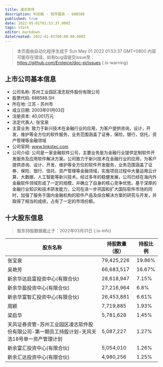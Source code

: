 ```yaml
---
title: 凌志软件
description: 科创板 - 软件服务 - 688588
published: true
date: 2022-05-01T01:53:37.000Z
tags: stock
editor: markdown
dateCreated: 2022-01-01T00:00:00.000Z
---
```


> 本页面由自动化程序生成于 Sun May 01 2022 01:53:37 GMT+0800
> 内容可能存在错误，如有bug请提交issue至：https://github.com/Eroleice/doc-pi/issues
{.is-warning}

## 上市公司基本信息
- 公司名称: 苏州工业园区凌志软件股份有限公司
- 股票代码: 688588.SH
- 所在地: 江苏 - 苏州市
- 成立日期: 2003年01月03日
- 注册资本: 40,001万元
- 法定代表人: 张宝泉
- 主营业务: 致力于新兴技术在金融行业的应用，为客户提供咨询，设计，开发，维护等全方位的软件服务，业务范围涵盖了证券，保险，银行，信托，资产管理等金融领域
- 公司官网: www.linkstec.com
- 公司介绍: 公司是一家金融软件公司，主要业务是为金融行业提供定制软件开发服务及应用软件解决方案。公司致力于新兴技术在金融行业的应用，为客户提供咨询、设计、开发、维护等全方位的软件开发服务，业务范围涵盖了证券、保险、银行、信托、资产管理等金融领域，实施项目过程中大量运用云计算、大数据、人工智能等新兴技术。经过多年的稳健发展，公司已经在海内外金融软件领域形成了一定的规模，并确立了自身的核心竞争优势。基于深厚的金融行业知识和技术研发能力，公司在进一步巩固和扩大国际软件市场的同时，加强了服务于国内金融机构的软件产品及综合解决方案的研究与开发，并取得了相当的成绩，占有了一定的市场份额。


## 十大股东信息
> 股东持股数据截止于：2022年03月31日
{.is-info}

| 股东名称 | 持股数量（股） | 持股比例 |
| --- | --- | --- |
| 张宝泉 | 79,425,226 | 19.86% |
| 吴艳芳 | 66,683,517 | 16.67% |
| 新余华达启富投资中心(有限合伙) | 28,618,947 | 7.15% |
| 新余华盈投资中心(有限合伙) | 27,216,964 | 6.8% |
| 新余华富智汇投资中心(有限合伙) | 26,453,881 | 6.61% |
| 周颖 | 7,719,885 | 1.93% |
| 梁启华 | 5,781,628 | 1.45% |
| 天风证券资管-苏州工业园区凌志软件股份有限公司-第一期员工持股计划-天风天浩18号单一资产管理计划 | 5,087,227 | 1.27% |
| 新余富汇投资中心(有限合伙) | 5,054,010 | 1.26% |
| 新余汇达投资中心(有限合伙) | 4,980,256 | 1.25% |




